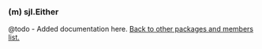 ### (m) sjl.Either
@todo - Added documentation here.
[Back to other packages and members list.](#other-packages-and-members)
